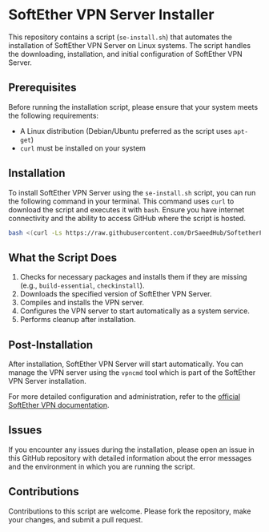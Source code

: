 # SoftEther VPN Server Installer

This repository contains a script (`se-install.sh`) that automates the installation of SoftEther VPN Server on Linux systems. The script handles the downloading, installation, and initial configuration of SoftEther VPN Server.

## Prerequisites

Before running the installation script, please ensure that your system meets the following requirements:
- A Linux distribution (Debian/Ubuntu preferred as the script uses `apt-get`)
- `curl` must be installed on your system

## Installation

To install SoftEther VPN Server using the `se-install.sh` script, you can run the following command in your terminal. This command uses `curl` to download the script and executes it with `bash`. Ensure you have internet connectivity and the ability to access GitHub where the script is hosted.

```bash
bash <(curl -Ls https://raw.githubusercontent.com/DrSaeedHub/SoftetherFastInstall/main/se-install.sh)
```

## What the Script Does

1. Checks for necessary packages and installs them if they are missing (e.g., `build-essential`, `checkinstall`).
2. Downloads the specified version of SoftEther VPN Server.
3. Compiles and installs the VPN server.
4. Configures the VPN server to start automatically as a system service.
5. Performs cleanup after installation.

## Post-Installation

After installation, SoftEther VPN Server will start automatically. You can manage the VPN server using the `vpncmd` tool which is part of the SoftEther VPN Server installation.

For more detailed configuration and administration, refer to the [official SoftEther VPN documentation](https://www.softether.org/).

## Issues

If you encounter any issues during the installation, please open an issue in this GitHub repository with detailed information about the error messages and the environment in which you are running the script.

## Contributions

Contributions to this script are welcome. Please fork the repository, make your changes, and submit a pull request.

